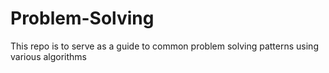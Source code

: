 # Problem-Solving
This repo is to serve as a guide to common problem solving patterns using various algorithms
